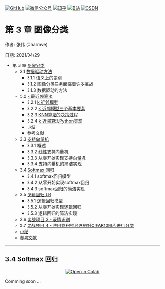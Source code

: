 <p align="left">
  <a href="https://github.com/Charmve"><img src="https://img.shields.io/badge/GitHub-@Charmve-000000.svg?logo=GitHub" alt="GitHub" target="_blank"></a>
  <a href="https://imgconvert.csdnimg.cn/aHR0cHM6Ly9tbWJpei5xcGljLmNuL21tYml6X3BuZy9aTmRoV05pYjNJUkIzZk5ldWVGZEQ4YnZ4cXlzbXRtRktUTGdFSXZOMUdnTHhDNXV0Y1VBZVJ0T0lJa0hTZTVnVGowamVtZUVOQTJJMHhiU0xjQ3VrVVEvNjQw?x-oss-process=image/format,png" target="_blank" ><img src="https://img.shields.io/badge/公众号-@迈微AI研习社-000000.svg?style=flat-square&amp;logo=WeChat" alt="微信公众号"/></a>
  <a href="https://www.zhihu.com/people/MaiweiE-com" target="_blank" ><img src="https://img.shields.io/badge/%E7%9F%A5%E4%B9%8E-@Charmve-000000.svg?style=flat-square&amp;logo=Zhihu" alt="知乎"/></a>
  <a href="https://space.bilibili.com/62079686" target="_blank"><img src="https://img.shields.io/badge/B站-@Charmve-000000.svg?style=flat-square&amp;logo=Bilibili" alt="B站"/></a>
  <a href="https://blog.csdn.net/Charmve" target="_blank"><img src="https://img.shields.io/badge/CSDN-@Charmve-000000.svg?style=flat-square&amp;logo=CSDN" alt="CSDN"/></a>
</p>

# 第 3 章 图像分类

作者: 张伟 (Charmve)

日期: 2021/04/29

- 第 3 章 [图像分类](./)
    - 3.1 [数据驱动方法](https://cs231n.github.io/classification/)
      - 3.1.1 语义上的差别
      - 3.1.2 图像分类任务面临着许多挑战
      - 3.1.3 数据驱动的方法
    - 3.2 [k 最近邻算法](chapter32_knn.md)
      - 3.2.1 [k 近邻模型](chapter32_knn.md#321-k-近邻模型)
      - 3.2.2 [k 近邻模型三个基本要素](chapter32_knn.md#322-k-近邻模型三个基本要素)
      - 3.2.3 [KNN算法的决策过程](chapter32_knn.md#323-k-KNN算法的决策过程)
      - 3.2.4 [k 近邻算法Python实现](chapter32_knn.md#324-k-近邻算法Python实现)
      - 小结
      - 参考文献
    - 3.3 [支持向量机](chapter3.3_支持向量机.md)
      - 3.3.1 概述
      - 3.3.2 线性支持向量机
      - 3.3.3 从零开始实现支持向量机
      - 3.3.4 支持向量机的简洁实现
    - 3.4 [Softmax 回归](chapter3.4_Softmax回归.md)
      - 3.4.1 softmax回归模型
      - 3.4.2 从零开始实现softmax回归
      - 3.4.3 softmax回归的简洁实现
    - 3.5 [逻辑回归 LR](../../../notebooks/07_Logistic_Regression.ipynb)
      - 3.5.1 逻辑回归模型
      - 3.5.2 从零开始实现逻辑回归
      - 3.5.3 逻辑回归的简洁实现
    - 3.6 [实战项目 3 - 表情识别](https://blog.csdn.net/charmve/category_9754344.html)
    - 3.7 [实战项目 4 - 使用卷积神经网络对CIFAR10图片进行分类](http://mp.weixin.qq.com/s?__biz=MzIxMjg1Njc3Mw%3D%3D&chksm=97bef597a0c97c813e185e1bbf987b93d496c6ead8371364fd175d9bac46e6dcf7059cf81cb2&idx=1&mid=2247487293&scene=21&sn=89684d1c107177983dc1b4dca8c20a5b#wechat_redirect)
    - [小结](./docs/1_理论篇/chapter3_Image-Classification/README.md#小结)
    - [参考文献](./docs/1_理论篇/chapter3_Image-Classification/README.md#参考文献)

---
## 3.4 Softmax 回归

<p align="center">
    <a href="https://colab.research.google.com/github/Charmve/computer-vision-in-action/blob/main/notebooks/06_Linear_Regression.ipynb">
        <img src="https://colab.research.google.com/assets/colab-badge.svg" align="center" alt="Open in Colab">
    </a>
</p>

Comming soon ...
